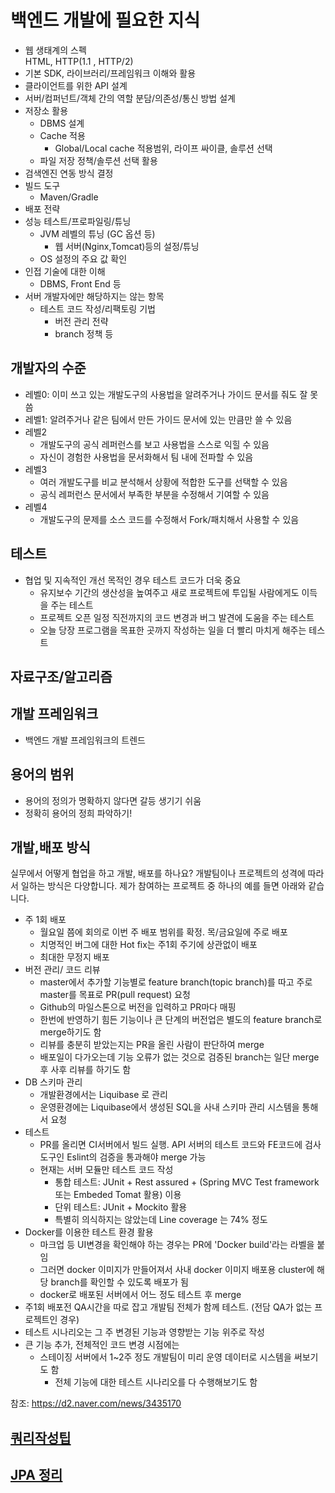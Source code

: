# 백엔드 개발에 필요한 지식

- 웹 생태계의 스펙   
  HTML, HTTP(1.1 , HTTP/2)   
- 기본 SDK, 라이브러리/프레임워크 이해와 활용   
- 클라이언트를 위한 API 설계   
- 서버/컴퍼넌트/객체 간의 역할 분담/의존성/통신 방법 설계   
- 저장소 활용   
  - DBMS 설계   
  - Cache 적용   
      - Global/Local cache 적용범위, 라이프 싸이클, 솔루션 선택   
  - 파일 저장 정책/솔루션 선택 활용   
- 검색엔진 연동 방식 결정   
- 빌드 도구   
  - Maven/Gradle   
- 배포 전략      
- 성능 테스트/프로파일링/튜닝   
  - JVM 레벨의 튜닝 (GC 옵션 등)   
    - 웹 서버(Nginx,Tomcat)등의 설정/튜닝   
  - OS 설정의 주요 값 확인   
- 인접 기술에 대한 이해   
  - DBMS, Front End 등   
- 서버 개발자에만 해당하지는 않는 항목   
  - 테스트 코드 작성/리팩토링 기법   
    - 버전 관리 전략   
    - branch 정책 등   

## 개발자의 수준
- 레벨0: 이미 쓰고 있는 개발도구의 사용법을 알려주거나 가이드 문서를 줘도 잘 못 씀
- 레벨1: 알려주거나 같은 팀에서 만든 가이드 문서에 있는 만큼만 쓸 수 있음
- 레벨2
  - 개발도구의 공식 레퍼런스를 보고 사용법을 스스로 익힐 수 있음
  - 자신이 경험한 사용법을 문서화해서 팀 내에 전파할 수 있음
- 레벨3
  - 여러 개발도구를 비교 분석해서 상황에 적합한 도구를 선택할 수 있음
  - 공식 레퍼런스 문서에서 부족한 부분을 수정해서 기여할 수 있음
- 레벨4
  - 개발도구의 문제를 소스 코드를 수정해서 Fork/패치해서 사용할 수 있음

## 테스트
- 협업 및 지속적인 개선 목적인 경우 테스트 코드가 더욱 중요
    - 유지보수 기간의 생산성을 높여주고 새로 프로젝트에 투입될 사람에게도 이득을 주는 테스트
    - 프로젝트 오픈 일정 직전까지의 코드 변경과 버그 발견에 도움을 주는 테스트
    - 오늘 당장 프로그램을 목표한 곳까지 작성하는 일을 더 빨리 마치게 해주는 테스트

## 자료구조/알고리즘
## 개발 프레임워크
- 백엔드 개발 프레임워크의 트렌드

## 용어의 범위
- 용어의 정의가 명확하지 않다면 갈등 생기기 쉬움
- 정확히 용어의 정희 파악하기!

## 개발,배포 방식
실무에서 어떻게 협업을 하고 개발, 배포를 하나요? 개발팀이나 프로젝트의 성격에 따라서 일하는 방식은 다양합니다. 제가 참여하는 프로젝트 중 하나의 예를 들면 아래와 같습니다.

- 주 1회 배포
  - 월요일 쯤에 회의로 이번 주 배포 범위를 확정. 목/금요일에 주로 배포
  - 치명적인 버그에 대한 Hot fix는 주1회 주기에 상관없이 배포
  - 최대한 무정지 배포
- 버전 관리/ 코드 리뷰
  - master에서 추가할 기능별로 feature branch(topic branch)를 따고 주로 master를 목표로 PR(pull request) 요청
  - Github의 마일스톤으로 버전을 입력하고 PR마다 매핑
  - 한번에 반영하기 힘든 기능이나 큰 단계의 버전업은 별도의 feature branch로 merge하기도 함
  - 리뷰를 충분히 받았는지는 PR을 올린 사람이 판단하여 merge
  - 배포일이 다가오는데 기능 오류가 없는 것으로 검증된 branch는 일단 merge후 사후 리뷰를 하기도 함
- DB 스키마 관리
  - 개발환경에서는 Liquibase 로 관리
  - 운영환경에는 Liquibase에서 생성된 SQL을 사내 스키마 관리 시스템을 통해서 요청
- 테스트
  - PR를 올리면 CI서버에서 빌드 실행. API 서버의 테스트 코드와 FE코드에 검사도구인 Eslint의 검증을 통과해야 merge 가능
  - 현재는 서버 모듈만 테스트 코드 작성
    - 통합 테스트: JUnit + Rest assured + (Spring MVC Test framework 또는 Embeded Tomat 활용) 이용
    - 단위 테스트: JUnit + Mockito 활용
    - 특별히 의식하지는 않았는데 Line coverage 는 74% 정도
- Docker를 이용한 테스트 환경 활용
  - 마크업 등 UI변경을 확인해야 하는 경우는 PR에 'Docker build'라는 라벨을 붙임
  - 그러면 docker 이미지가 만들어져서 사내 docker 이미지 배포용 cluster에 해당 branch를 확인할 수 있도록 배포가 됨
  - docker로 배포된 서버에서 어느 정도 테스트 후 merge
- 주1회 배포전 QA시간을 따로 잡고 개발팀 전체가 함께 테스트. (전담 QA가 없는 프로젝트인 경우)
- 테스트 시나리오는 그 주 변경된 기능과 영향받는 기능 위주로 작성
- 큰 기능 추가, 전체적인 코드 변경 시점에는
  - 스테이징 서버에서 1~2주 정도 개발팀이 미리 운영 데이터로 시스템을 써보기도 함
    - 전체 기능에 대한 테스트 시나리오를 다 수행해보기도 함

참조: <https://d2.naver.com/news/3435170>

## [쿼리작성팁](https://github.com/jihodaddy/spring_boot_mini_project/blob/609b9c9f1da2e0449c24870be5784089f8ff0089/sql_tip.md)
## [JPA 정리](https://github.com/jihodaddy/backend_skill/blob/cab0755015b42a994466a5d1e36c8f1e97b112d5/jpa.md)

